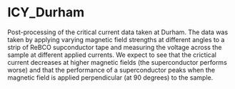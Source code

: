 # ICY_Durham
Post-processing of the critical current data taken at Durham.
The data was taken by applying varying magnetic field strengths at different angles to a strip of ReBCO supconductor tape and measuring the voltage across the sample at different applied currents. 
We expect to see that the crictical current decreases at higher magnetic fields (the superconductor performs worse) and that the performance of a superconductor peaks when the magnetic field is applied perpendicular (at 90 degrees) to the sample. 
